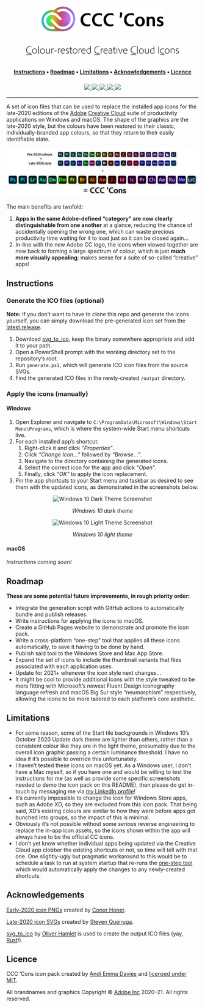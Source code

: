 <div align="center">
    <h1>
        <p><img src="logo.png" alt="CCC ’Cons" width="320px"></p>
        <p><img src="subtitle.png" alt="Colour-restored Creative Cloud Icons" width="400px"></p>
    </h1>
    <h4>
        <a href="#instructions">Instructions</a>
        •
        <a href="#roadmap">Roadmap</a>
        •
        <a href="#limitations">Limitations</a>
        •
        <a href="#acknowledgements">Acknowledgements</a>
        •
        <a href="#licence">Licence</a>
    </h4>
    <h3>
        <a href="https://www.github.com/andiemmadavies">
            <img src="https://img.shields.io/badge/maintainer-%40andiemmadavies-yellow">
        </a>
        <a href="https://www.github.com/Stack-in-a-box/ccc-cons/commit/2911f6b38d18fbb6e0ddffd9008f8cf2490bca63">
            <img src="https://img.shields.io/badge/initial%20commit-15th%20october%202020-brightgreen">
        </a>
        <a href="https://www.github.com/Stack-in-a-box/ccc-cons/commits/main">
            <img src="https://img.shields.io/github/last-commit/Stack-in-a-box/ccc-cons?color=blue&label=last%20updated">
        </a>
        <a href="https://www.github.com/Stack-in-a-box/ccc-cons/releases/latest">
            <img src="https://img.shields.io/github/v/release/Stack-in-a-box/ccc-cons?color=blueviolet&label=latest%20release">
        </a>
        <a href="#licence">
            <img src="https://img.shields.io/badge/licence-%C2%A9%20%2B%20MIT-crimson">
        </a>
    </h3>
</div>

---

A set of icon files that can be used to replace the installed app icons for the late-2020 editions of the [Adobe](https://www.adobe.com/) [Creative Cloud](https://www.adobe.com/creativecloud) suite of productivity applications on Windows and macOS. The shape of the graphics are the late-2020 style, but the colours have been restored to their classic, individually-branded app colours, so that they return to their easily identifiable state.

![Hero Image](hero.png)

The main benefits are twofold:

1. **Apps in the same Adobe-defined “category” are now clearly distinguishable from one another** at a glance, reducing the chance of accidentally opening the wrong one, which can waste precious productivity time waiting for it to load just so it can be closed again…
2. In-line with the new Adobe CC logo, the icons when viewed together are now back to forming a large spectrum of colour, which is just **much more visually appealing**; makes sense for a suite of so-called “creative” apps!

## Instructions

### Generate the ICO files (optional)

**Note:** If you don’t want to have to clone this repo and generate the icons yourself, you can simply download the pre-generated icon set from the [latest release](https://www.github.com/Stack-in-a-box/ccc-cons/releases/latest).

1. Download [svg_to_ico](https://www.github.com/Ortham/svg_to_ico), keep the binary somewhere appropriate and add it to your path.
2. Open a PowerShell prompt with the working directory set to the repository’s root.
3. Run `generate.ps1`, which will generate ICO icon files from the source SVGs.
4. Find the generated ICO files in the newly-created `/output` directory.

### Apply the icons (manually)

#### Windows

1. Open Explorer and navigate to `C:\ProgramData\Microsoft\Windows\Start Menu\Programs`, which is where the system-wide Start menu shortcuts live.
2. For each installed app’s shortcut:
   1. Right-click it and click _“Properties”_.
   2. Click _“Change Icon…”_ followed by _“Browse…”_.
   3. Navigate to the directory containing the generated icons.
   4. Select the correct icon for the app and click _“Open”_.
   5. Finally, click _“OK”_ to apply the icon replacement.
3. Pin the app shortcuts to your Start menu and taskbar as desired to see them with the updated icons, as demonstrated in the screenshots below:

<div align="center">
    <img src="windows-dark-theme-screenshot.png" alt="Windows 10 Dark Theme Screenshot">
    <p><i>Windows 10 dark theme</i></p>
</div>

<div align="center">
    <img src="windows-light-theme-screenshot.png" alt="Windows 10 Light Theme Screenshot">
    <p><i>Windows 10 light theme</i></p>
</div>

#### macOS

_Instructions coming soon!_

## Roadmap

**These are some potential future improvements, in rough priority order:**

* Integrate the generation script with GitHub actions to automatically bundle and publish releases.
* Write instructions for applying the icons to macOS.
* Create a GitHub Pages website to demonstrate and promote the icon pack.
* Write a cross-platform “one-step” tool that applies all these icons automatically, to save it having to be done by hand.
* Publish said tool to the Windows Store and Mac App Store.
* Expand the set of icons to include the thumbnail variants that files associated with each application uses.
* Update for 2021+ whenever the icon style next changes…
* It might be cool to provide additional icons with the style tweaked to be more fitting with Microsoft’s newest Fluent Design iconography language refresh and macOS Big Sur style “neumorphism” respectively, allowing the icons to be more tailored to each platform’s core aesthetic.

## Limitations

* For some reason, some of the Start tile backgrounds in Windows 10’s October 2020 Update dark theme are lighter than others, rather than a consistent colour like they are in the light theme, presumably due to the overall icon graphic passing a certain luminance threshold. I have no idea if it’s possible to override this unfortunately.
* I haven’t tested these icons on macOS yet. As a Windows user, I don’t have a Mac myself, so if you have one and would be willing to test the instructions for me (as well as provide some specific screenshots needed to demo the icon pack on this README), then please do get in-touch by messaging me via [my LinkedIn profile](https://www.linkedin.com/in/andiemmadavies)!
* It’s currently impossible to change the icon for Windows Store apps, such as Adobe XD, so they are excluded from this icon pack. That being said, XD’s existing colours are similar to how they were before apps got bunched into groups, so the impact of this is minimal.
* Obviously it’s not possible without some _serious_ reverse engineering to replace the in-app icon assets, so the icons shown within the app will always have to be the official CC icons.
* I don’t yet know whether individual apps being updated via the Creative Cloud app clobber the existing shortcuts or not, so time will tell with that one. One slightly-ugly but pragmatic workaround to this would be to schedule a task to run at system startup that re-runs the [one-step tool](#roadmap) which would automatically apply the changes to any newly-created shortcuts.

## Acknowledgements

[Early-2020 icon PNGs](https://www.gumroad.com/l/xbxCK) created by [Conor Honer](https://www.behance.net/conorhoner).

[Late-2020 icon SVGs](https://www.stevenqueiruga.com/adobe-icons) created by [Steven Queiruga](https://www.stevenqueiruga.com/).

[svg_to_ico](https://www.github.com/Ortham/svg_to_ico) by [Oliver Hamlet](https://www.github.com/Ortham) is used to create the output ICO files (yay, [Rust](https://www.rust-lang.org/)!).

## Licence

CCC ’Cons icon pack created by [Andi Emma Davies](https://www.github.com/andiemmadavies) and [licensed under MIT](LICENCE).

All brandnames and graphics Copyright © [Adobe Inc](https://www.adobe.com/) 2020–21. All rights reserved.
